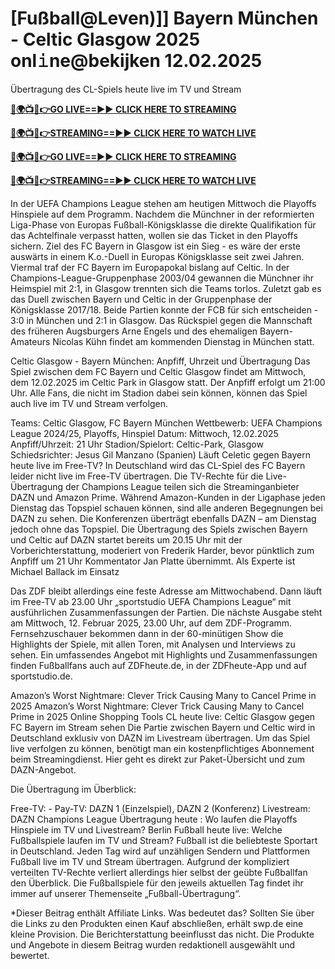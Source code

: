# [Fußball@Leven)]] Bayern München - Celtic Glasgow 2025 onl𝚒ne@bekijken 12.02.2025

Übertragung des CL-Spiels heute live im TV und Stream

**[🔴🌍📺📱👉GO LIVE==►► CLICK HERE TO STREAMING](https://tinyurl.com/4dwhr6d4)**

**[🔴🌍📺📱👉STREAMING==►► CLICK HERE TO WATCH LIVE](https://tinyurl.com/4dwhr6d4)**

**[🔴🌍📺📱👉GO LIVE==►► CLICK HERE TO STREAMING](https://tinyurl.com/4dwhr6d4)**

**[🔴🌍📺📱👉STREAMING==►► CLICK HERE TO WATCH LIVE](https://tinyurl.com/4dwhr6d4)**

In der UEFA Champions League stehen am heutigen Mittwoch die Playoffs Hinspiele auf dem Programm. Nachdem die Münchner in der reformierten Liga-Phase von Europas Fußball-Königsklasse die direkte Qualifikation für das Achtelfinale verpasst hatten, wollen sie das Ticket in den Playoffs sichern. Ziel des FC Bayern in Glasgow ist ein Sieg - es wäre der erste auswärts in einem K.o.-Duell in Europas Königsklasse seit zwei Jahren. Viermal traf der FC Bayern im Europapokal bislang auf Celtic. In der Champions-League-Gruppenphase 2003/04 gewannen die Münchner ihr Heimspiel mit 2:1, in Glasgow trennten sich die Teams torlos. Zuletzt gab es das Duell zwischen Bayern und Celtic in der Gruppenphase der Königsklasse 2017/18. Beide Partien konnte der FCB für sich entscheiden - 3:0 in München und 2:1 in Glasgow. Das Rückspiel gegen die Mannschaft des früheren Augsburgers Arne Engels und des ehemaligen Bayern-Amateurs Nicolas Kühn findet am kommenden Dienstag in München statt.

Celtic Glasgow - Bayern München: Anpfiff, Uhrzeit und Übertragung
Das Spiel zwischen dem FC Bayern und Celtic Glasgow findet am Mittwoch, dem 12.02.2025 im Celtic Park in Glasgow statt. Der Anpfiff erfolgt um 21:00 Uhr. Alle Fans, die nicht im Stadion dabei sein können, können das Spiel auch live im TV und Stream verfolgen.

Teams: Celtic Glasgow, FC Bayern München
Wettbewerb: UEFA Champions League 2024/25, Playoffs, Hinspiel
Datum: Mittwoch, 12.02.2025
Anpfiff/Uhrzeit: 21 Uhr
Stadion/Spielort: Celtic-Park, Glasgow
Schiedsrichter: Jesus Gil Manzano (Spanien)
Läuft Celetic gegen Bayern heute live im Free-TV?
In Deutschland wird das CL-Spiel des FC Bayern leider nicht live im Free-TV übertragen. Die TV-Rechte für die Live-Übertragung der Champions League teilen sich die Streaminganbieter DAZN und Amazon Prime. Während Amazon-Kunden in der Ligaphase jeden Dienstag das Topspiel schauen können, sind alle anderen Begegnungen bei DAZN zu sehen. Die Konferenzen überträgt ebenfalls DAZN – am Dienstag jedoch ohne das Topspiel. Die Übertragung des Spiels zwischen Bayern und Celtic auf DAZN startet bereits um 20.15 Uhr mit der Vorberichterstattung, moderiert von Frederik Harder, bevor pünktlich zum Anpfiff um 21 Uhr Kommentator Jan Platte übernimmt. Als Experte ist Michael Ballack im Einsatz

Das ZDF bleibt allerdings eine feste Adresse am Mittwochabend. Dann läuft im Free-TV ab 23.00 Uhr „sportstudio UEFA Champions League“ mit ausführlichen Zusammenfassungen der Partien. Die nächste Ausgabe steht am Mittwoch, 12. Februar 2025, 23.00 Uhr, auf dem ZDF-Programm. Fernsehzuschauer bekommen dann in der 60-minütigen Show die Highlights der Spiele, mit allen Toren, mit Analysen und Interviews zu sehen. Ein umfassendes Angebot mit Highlights und Zusammenfassungen finden Fußballfans auch auf ZDFheute.de, in der ZDFheute-App und auf sportstudio.de.

Amazon’s Worst Nightmare: Clever Trick Causing Many to Cancel Prime in 2025
Amazon’s Worst Nightmare: Clever Trick Causing Many to Cancel Prime in 2025
Online Shopping Tools
CL heute live: Celtic Glasgow gegen FC Bayern im Stream sehen
Die Partie zwischen Bayern und Celtic wird in Deutschland exklusiv von DAZN im Livestream übertragen. Um das Spiel live verfolgen zu können, benötigt man ein kostenpflichtiges Abonnement beim Streamingdienst. Hier geht es direkt zur Paket-Übersicht und zum DAZN-Angebot.

Die Übertragung im Überblick:

Free-TV: -
Pay-TV: DAZN 1 (Einzelspiel), DAZN 2 (Konferenz)
Livestream: DAZN
Champions League Übertragung heute
:
Wo laufen die Playoffs Hinspiele im TV und Livestream?
Berlin
Fußball heute live: Welche Fußballspiele laufen im TV und Stream?
Fußball ist die beliebteste Sportart in Deutschland. Jeden Tag wird auf unzähligen Sendern und Plattformen Fußball live im TV und Stream übertragen. Aufgrund der kompliziert verteilten TV-Rechte verliert allerdings hier selbst der geübte Fußballfan den Überblick. Die Fußballspiele für den jeweils aktuellen Tag findet ihr immer auf unserer Themenseite „Fußball-Übertragung“.

*Dieser Beitrag enthält Affiliate Links. Was bedeutet das? Sollten Sie über die Links zu den Produkten einen Kauf abschließen, erhält swp.de eine kleine Provision. Die Berichterstattung beeinflusst das nicht. Die Produkte und Angebote in diesem Beitrag wurden redaktionell ausgewählt und bewertet.
